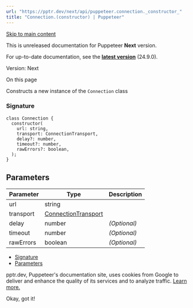 ```yaml
---
url: "https://pptr.dev/next/api/puppeteer.connection._constructor_"
title: "Connection.(constructor) | Puppeteer"
---
```


[Skip to main content](https://pptr.dev/next/api/puppeteer.connection._constructor_#__docusaurus_skipToContent_fallback)

This is unreleased documentation for Puppeteer **Next** version.

For up-to-date documentation, see the **[latest version](https://pptr.dev/api/puppeteer.connection._constructor_)** (24.9.0).

Version: Next

On this page

Constructs a new instance of the `Connection` class

### Signature [​](https://pptr.dev/next/api/puppeteer.connection._constructor_\#signature "Direct link to Signature")

```codeBlockLines_RjmQ
class Connection {
  constructor(
    url: string,
    transport: ConnectionTransport,
    delay?: number,
    timeout?: number,
    rawErrors?: boolean,
  );
}

```

## Parameters [​](https://pptr.dev/next/api/puppeteer.connection._constructor_\#parameters "Direct link to Parameters")

| Parameter | Type | Description |
| --- | --- | --- |
| url | string |  |
| transport | [ConnectionTransport](https://pptr.dev/next/api/puppeteer.connectiontransport) |  |
| delay | number | _(Optional)_ |
| timeout | number | _(Optional)_ |
| rawErrors | boolean | _(Optional)_ |

- [Signature](https://pptr.dev/next/api/puppeteer.connection._constructor_#signature)
- [Parameters](https://pptr.dev/next/api/puppeteer.connection._constructor_#parameters)

pptr.dev, Puppeteer's documentation site, uses cookies from Google to deliver and enhance the quality of its services and to analyze traffic. [Learn more.](https://policies.google.com/technologies/cookies)

Okay, got it!